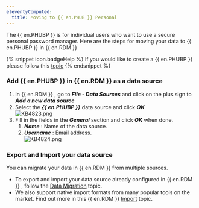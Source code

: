 ```yaml
---
eleventyComputed:
  title: Moving to {{ en.PHUB }} Personal
---
```

The {{ en.PHUBP }} is for individual users who want to use a secure personal password manager. Here are the steps for moving your data to {{ en.PHUBP }} in {{ en.RDM }}  

{% snippet icon.badgeHelp %}
If you would like to create a {{ en.PHUBP }} please follow this [topic](https://helphub.devolutions.net/hub_password_hub_personal.html)
{% endsnippet %}  

### Add {{ en.PHUBP }} in {{ en.RDM }} as a data source
1. In {{ en.RDM }} , go to ***File - Data Sources*** and click on the plus sign to ***Add a new data source***
1. Select the ***{{ en.PHUBP }}*** data source and click ***OK***  
![KB4823.png](/img/en/kb/KB4823.png)
1. Fill in the fields in the ***General*** section and click ***OK*** when done.
    1. ***Name*** : Name of the data source.
    1. ***Username*** : Email address.  
![KB4824.png](/img/en/kb/KB4824.png)

### Export and Import your data source
You can migrate your data in {{ en.RDM }} from multiple sources.  

* To export and import your data source already configured in {{ en.RDM }} , follow the [Data Migration](/kb/remote-desktop-manager/how-to-articles/data-migration/) topic.  
* We also support native import formats from many popular tools on the market. Find out more in this {{ en.RDM }} &#32; [Import](https://help.remotedesktopmanager.com/import.html) topic.  

